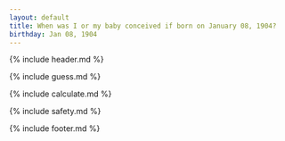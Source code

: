 ```yaml
---
layout: default
title: When was I or my baby conceived if born on January 08, 1904?
birthday: Jan 08, 1904
---
```


{% include header.md %}

{% include guess.md %}

{% include calculate.md %}

{% include safety.md %}

{% include footer.md %}



